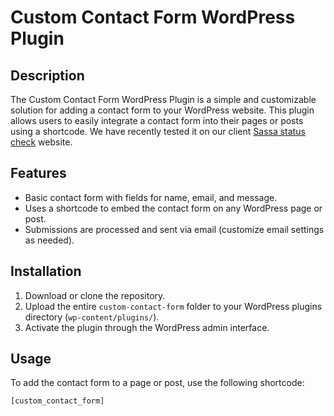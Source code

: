 # Custom Contact Form WordPress Plugin

## Description

The Custom Contact Form WordPress Plugin is a simple and customizable solution for adding a contact form to your WordPress website. This plugin allows users to easily integrate a contact form into their pages or posts using a shortcode. We have recently tested it on our client [Sassa status check](https://easystatuscheck.com/) website. 


## Features

- Basic contact form with fields for name, email, and message.
- Uses a shortcode to embed the contact form on any WordPress page or post.
- Submissions are processed and sent via email (customize email settings as needed).

## Installation

1. Download or clone the repository.
2. Upload the entire `custom-contact-form` folder to your WordPress plugins directory (`wp-content/plugins/`).
3. Activate the plugin through the WordPress admin interface.

## Usage

To add the contact form to a page or post, use the following shortcode:

```plaintext
[custom_contact_form]



